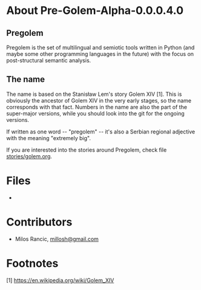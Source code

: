 # About Pre-Golem-Alpha-0.0.0.4.0

## Pregolem

Pregolem is the set of multilingual and semiotic tools written in
Python (and maybe some other programming languages in the future) with
the focus on post-structural semantic analysis.

## The name

The name is based on the Stanisław Lem's story Golem XIV [1]. This is
obviously the ancestor of Golem XIV in the very early stages, so the
name corresponds with that fact. Numbers in the name are also the part
of the super-major versions, while you should look into the git for
the ongoing versions.

If written as one word -- "pregolem" -- it's also a Serbian regional
adjective with the meaning "extremely big".

If you are interested into the stories around Pregolem, check file
[stories/golem.org](stories/golem.org).

# Files

- 

# Contributors

- Milos Rancic, millosh@gmail.com

# Footnotes

[1] https://en.wikipedia.org/wiki/Golem_XIV